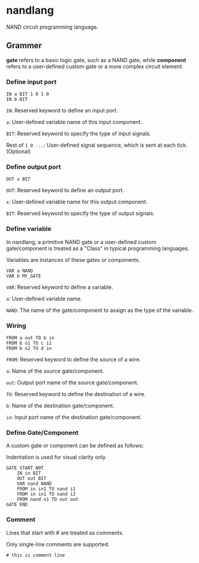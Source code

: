 # nandlang

NAND circuit programming language.

## Grammer

**gate** refers to a basic logic gate, such as a NAND gate, while **component** refers to a user-defined custom gate or
a more complex circuit element.

### Define input port

```
IN a BIT 1 0 1 0
IN b BIT
```

`IN`: Reserved keyword to define an input port.

`a`: User-defined variable name of this input component.

`BIT`: Reserved keyword to specify the type of input signals.

Rest of `1 0 ...`: User-defined signal sequence, which is sent at each tick. (Optional)

### Define output port

```
OUT x BIT
```

`OUT`: Reserved keyword to define an output port.

`x`: User-defined variable name for this output component.

`BIT`: Reserved keyword to specify the type of output signals.

### Define variable

In nandlang, a primitive NAND gate or a user-defined custom gate/component is treated as a "Class" in typical
programming languages.

Variables are instances of these gates or components.

```
VAR a NAND
VAR b MY_GATE
```

`VAR`: Reserved keyword to define a variable.

`a`: User-defined variable name.

`NAND`: The name of the gate/component to assign as the type of the variable.

### Wiring

```
FROM a out TO b in
FROM b o1 TO c i1
FROM b o2 TO d in
```

`FROM`: Reserved keyword to define the source of a wire.

`a`: Name of the source gate/component.

`out`: Output port name of the source gate/component.

`TO`: Reserved keyword to define the destination of a wire.

`b`: Name of the destination gate/component.

`in`: Input port name of the destination gate/component.

### Define Gate/Component

A custom gate or component can be defined as follows:

Indentation is used for visual clarity only.

```
GATE START NOT
    IN in BIT
    OUT out BIT
    VAR nand NAND
    FROM in in1 TO nand i1
    FROM in in1 TO nand i2
    FROM nand o1 TO out out
GATE END
```

### Comment

Lines that start with # are treated as comments.

Only single-line comments are supported.

```
# this is comment line
```
